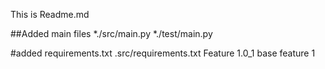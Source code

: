 This is Readme.md

##Added main files
*./src/main.py
*./test/main.py

#added requirements.txt
.src/requirements.txt
Feature 1.0_1
base feature 1